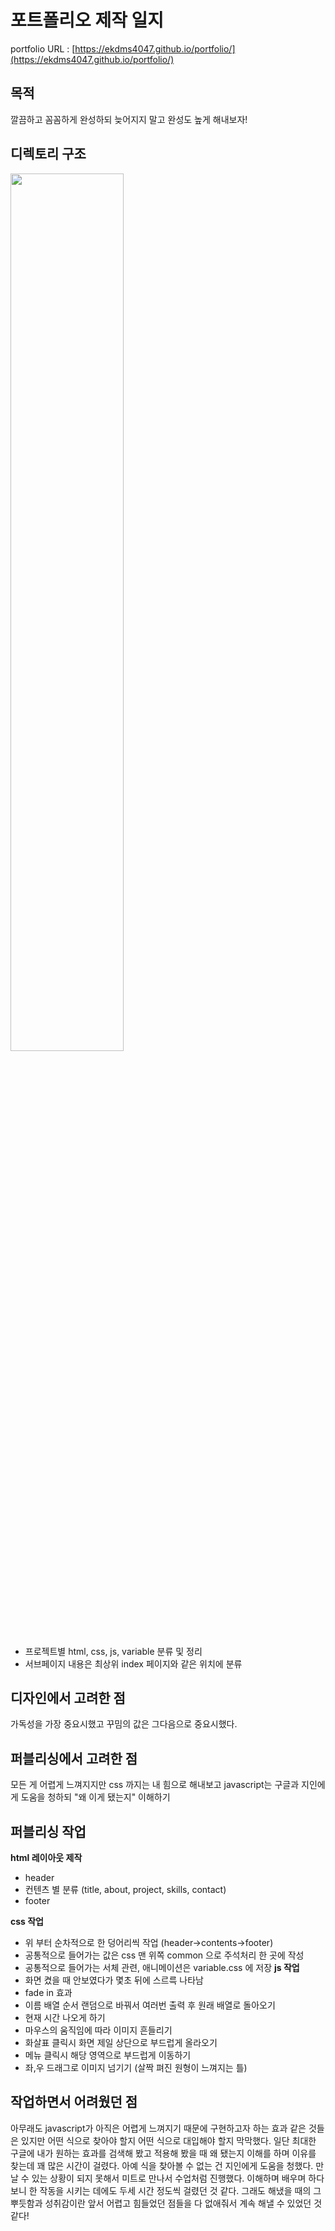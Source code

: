 # 포트폴리오 제작 일지
portfolio URL :  [https://ekdms4047.github.io/portfolio/](https://ekdms4047.github.io/portfolio/)

## 목적
깔끔하고 꼼꼼하게 완성하되 늦어지지 말고 완성도 높게 해내보자!

## 디렉토리 구조
<img width="60%" src="https://github.com/ekdms4047/portfolio/assets/127369419/1dd35ce9-a7fb-4a30-b0ca-4f580edaac88">

- 프로젝트별 html, css, js, variable 분류 및 정리  
- 서브페이지 내용은 최상위 index 페이지와 같은 위치에 분류


## 디자인에서 고려한 점
가독성을 가장 중요시했고 꾸밈의 값은 그다음으로 중요시했다.

## 퍼블리싱에서 고려한 점
모든 게 어렵게 느껴지지만 css 까지는 내 힘으로 해내보고 javascript는 구글과 지인에게 도움을 청하되 "왜 이게 됐는지" 이해하기

## 퍼블리싱 작업

**html 레이아웃 제작**
- header
- 컨텐츠 별 분류 (title, about, project, skills, contact)
- footer

**css 작업**
- 위 부터 순차적으로 한 덩어리씩 작업 (header->contents->footer)
- 공통적으로 들어가는 값은 css 맨 위쪽 common 으로 주석처리 한 곳에 작성 
- 공통적으로 들어가는 서체 관련, 애니메이션은 variable.css 에 저장
**js 작업**
- 화면 켰을 때 안보였다가 몇초 뒤에 스르륵 나타남
- fade in 효과
- 이름 배열 순서 랜덤으로 바꿔서 여러번 출력 후 원래 배열로 돌아오기
- 현재 시간 나오게 하기
- 마우스의 움직임에 따라 이미지 흔들리기
- 화살표 클릭시 화면 제일 상단으로 부드럽게 올라오기
- 메뉴 클릭시 해당 영역으로 부드럽게 이동하기
- 좌,우 드래그로 이미지 넘기기 (살짝 펴진 원형이 느껴지는 틀)

## 작업하면서 어려웠던 점
아무래도 javascript가 아직은 어렵게 느껴지기 때문에 구현하고자 하는 효과 같은 것들은 있지만 어떤 식으로 찾아야 할지
어떤 식으로 대입해야 할지 막막했다.
일단 최대한 구글에 내가 원하는 효과를 검색해 봤고 적용해 봤을 때 왜 됐는지 이해를 하며 이유를 찾는데 꽤 많은 시간이 걸렸다.
아예 식을 찾아볼 수 없는 건 지인에게 도움을 청했다. 만날 수 있는 상황이 되지 못해서 미트로 만나서 수업처럼 진행했다.
이해하며 배우며 하다 보니 한 작동을 시키는 데에도 두세 시간 정도씩 걸렸던 것 같다.
그래도 해냈을 때의 그 뿌듯함과 성취감이란 앞서 어렵고 힘들었던 점들을 다 없애줘서 계속 해낼 수 있었던 것 같다!